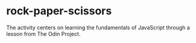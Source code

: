 # rock-paper-scissors
The activity centers on learning the fundamentals of JavaScript through a lesson from The Odin Project.